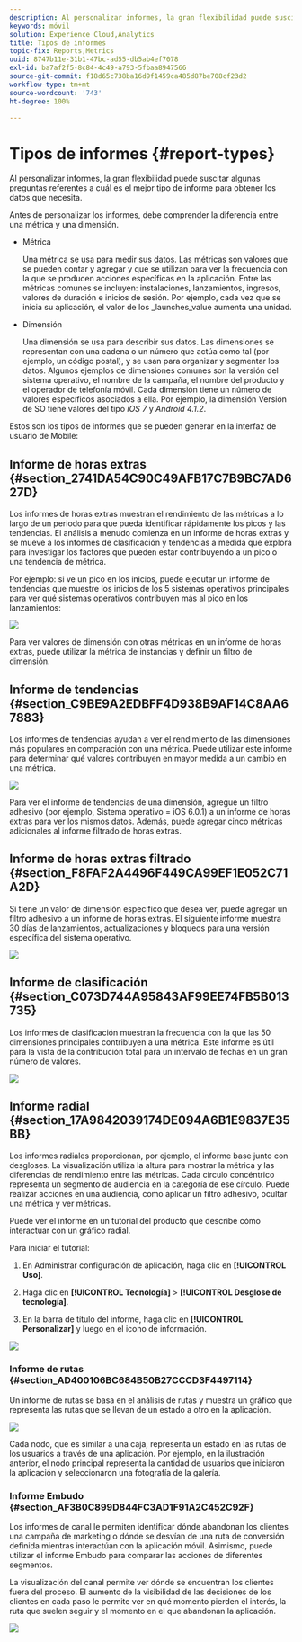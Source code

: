 ```yaml
---
description: Al personalizar informes, la gran flexibilidad puede suscitar algunas preguntas referentes a cuál es el mejor tipo de informe para obtener los datos que necesita.
keywords: móvil
solution: Experience Cloud,Analytics
title: Tipos de informes
topic-fix: Reports,Metrics
uuid: 8747b11e-31b1-47bc-ad55-db5ab4ef7078
exl-id: ba7af2f5-8c84-4c49-a793-5fbaa8947566
source-git-commit: f18d65c738ba16d9f1459ca485d87be708cf23d2
workflow-type: tm+mt
source-wordcount: '743'
ht-degree: 100%

---
```


# Tipos de informes {#report-types}

Al personalizar informes, la gran flexibilidad puede suscitar algunas preguntas referentes a cuál es el mejor tipo de informe para obtener los datos que necesita.

Antes de personalizar los informes, debe comprender la diferencia entre una métrica y una dimensión.

* Métrica

   Una métrica se usa para medir sus datos. Las métricas son valores que se pueden contar y agregar y que se utilizan para ver la frecuencia con la que se producen acciones específicas en la aplicación. Entre las métricas comunes se incluyen: instalaciones, lanzamientos, ingresos, valores de duración e inicios de sesión. Por ejemplo, cada vez que se inicia su aplicación,  el valor de los  _launches_value aumenta una unidad.

* Dimensión

   Una dimensión se usa para describir sus datos. Las dimensiones se representan con una cadena o un número que actúa como tal (por ejemplo, un código postal), y se usan para organizar y segmentar los datos. Algunos ejemplos de dimensiones comunes son la versión del sistema operativo, el nombre de la campaña, el nombre del producto y el operador de telefonía móvil. Cada dimensión tiene un número de valores específicos asociados a ella. Por ejemplo, la dimensión Versión de SO tiene valores del tipo _iOS 7_ y _Android 4.1.2_.

Estos son los tipos de informes que se pueden generar en la interfaz de usuario de Mobile:

## Informe de horas extras {#section_2741DA54C90C49AFB17C7B9BC7AD627D}

Los informes de horas extras muestran el rendimiento de las métricas a lo largo de un periodo para que pueda identificar rápidamente los picos y las tendencias. El análisis a menudo comienza en un informe de horas extras y se mueve a los informes de clasificación y tendencias a medida que explora para investigar los factores que pueden estar contribuyendo a un pico o una tendencia de métrica.

Por ejemplo: si ve un pico en los inicios, puede ejecutar un informe de tendencias que muestre los inicios de los 5 sistemas operativos principales para ver qué sistemas operativos contribuyen más al pico en los lanzamientos:

![](assets/overtime.png)

Para ver valores de dimensión con otras métricas en un informe de horas extras, puede utilizar la métrica de instancias y definir un filtro de dimensión.

## Informe de tendencias  {#section_C9BE9A2EDBFF4D938B9AF14C8AA67883}

Los informes de tendencias ayudan a ver el rendimiento de las dimensiones más populares en comparación con una métrica. Puede utilizar este informe para determinar qué valores contribuyen en mayor medida a un cambio en una métrica.

![](assets/trended.png)

Para ver el informe de tendencias de una dimensión, agregue un filtro adhesivo (por ejemplo, Sistema operativo = iOS 6.0.1) a un informe de horas extras para ver los mismos datos. Además, puede agregar cinco métricas adicionales al informe filtrado de horas extras.

## Informe de horas extras filtrado {#section_F8FAF2A4496F449CA99EF1E052C71A2D}

Si tiene un valor de dimensión específico que desea ver, puede agregar un filtro adhesivo a un informe de horas extras. El siguiente informe muestra 30 días de lanzamientos, actualizaciones y bloqueos para una versión específica del sistema operativo.

![](assets/overtime-filter.png)

## Informe de clasificación {#section_C073D744A95843AF99EE74FB5B013735}

Los informes de clasificación muestran la frecuencia con la que las 50 dimensiones principales contribuyen a una métrica. Este informe es útil para la vista de la contribución total para un intervalo de fechas en un gran número de valores.

![](assets/ranked.png)

## Informe radial  {#section_17A9842039174DE094A6B1E9837E35BB}

Los informes radiales proporcionan, por ejemplo, el informe base junto con desgloses. La visualización utiliza la altura para mostrar la métrica y las diferencias de rendimiento entre las métricas. Cada círculo concéntrico representa un segmento de audiencia en la categoría de ese círculo. Puede realizar acciones en una audiencia, como aplicar un filtro adhesivo, ocultar una métrica y ver métricas.

Puede ver el informe en un tutorial del producto que describe cómo interactuar con un gráfico radial.

Para iniciar el tutorial:

1. En Administrar configuración de aplicación, haga clic en **[!UICONTROL Uso]**.

1. Haga clic en **[!UICONTROL Tecnología]** > **[!UICONTROL Desglose de tecnología]**.
1. En la barra de título del informe, haga clic en **[!UICONTROL Personalizar]** y luego en el icono de información.

![](assets/report_technology.png)

### Informe de rutas {#section_AD400106BC684B50B27CCCD3F4497114}

Un informe de rutas se basa en el análisis de rutas y muestra un gráfico que representa las rutas que se llevan de un estado a otro en la aplicación.

![](assets/action_paths.png)

Cada nodo, que es similar a una caja, representa un estado en las rutas de los usuarios a través de una aplicación. Por ejemplo, en la ilustración anterior, el nodo principal representa la cantidad de usuarios que iniciaron la aplicación y seleccionaron una fotografía de la galería.

### Informe Embudo  {#section_AF3B0C899D844FC3AD1F91A2C452C92F}

Los informes de canal le permiten identificar dónde abandonan los clientes una campaña de marketing o dónde se desvían de una ruta de conversión definida mientras interactúan con la aplicación móvil. Asimismo, puede utilizar el informe Embudo para comparar las acciones de diferentes segmentos.

La visualización del canal permite ver dónde se encuentran los clientes fuera del proceso. El aumento de la visibilidad de las decisiones de los clientes en cada paso le permite ver en qué momento pierden el interés, la ruta que suelen seguir y el momento en el que abandonan la aplicación.

![](assets/funnel.png)
